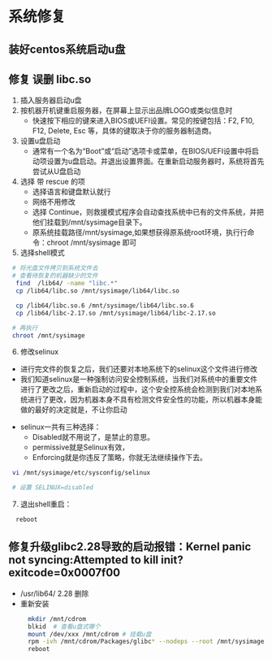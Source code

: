 # 系统修复

## 装好centos系统启动u盘

## 修复 误删 libc.so
1. 插入服务器启动u盘
2. 按机器开机键重启服务器，在屏幕上显示出品牌LOGO或类似信息时
   - 快速按下相应的键来进入BIOS或UEFI设置。常见的按键包括：F2, F10, F12, Delete, Esc 等，具体的键取决于你的服务器制造商。
3. 设置u盘启动
   - 通常有一个名为“Boot”或“启动”选项卡或菜单，在BIOS/UEFI设置中将启动项设置为u盘启动。并退出设置界面。在重新启动服务器时，系统将首先尝试从U盘启动
4. 选择 带 rescue 的项
   - 选择语言和键盘默认就行
   - 网络不用修改
   - 选择 Continue，则救援模式程序会自动查找系统中已有的文件系统，并把他们挂载到/mnt/sysimage目录下。
   - 原系统挂载路径/mnt/sysimage,如果想获得原系统root环境，执行行命令：chroot /mnt/sysimage 即可
5. 选择shell模式
  ```bash
   # 将光盘文件拷贝到系统文件去
   # 查看待恢复的机器缺少的文件
    find  /lib64/ -name "libc.*"
    cp /lib64/libc.so /mnt/sysimage/lib64/libc.so

    cp /lib64/libc.so.6 /mnt/sysimage/lib64/libc.so.6
    cp /lib64/libc-2.17.so /mnt/sysimage/lib64/libc-2.17.so

   # 再执行
   chroot /mnt/sysimage

  ```
6. 修改selinux
  - 进行完文件的恢复之后，我们还要对本地系统下的selinux这个文件进行修改
  - 我们知道selinux是一种强制访问安全控制系统，当我们对系统中的重要文件进行了更改之后，重新启动的过程中，这个安全控系统会检测到我们对本地系统进行了更改，因为机器本身不具有检测文件安全性的功能，所以机器本身能做的最好的决定就是，不让你启动
  + selinux一共有三种选择：
    - Disabled就不用说了，是禁止的意思。
    - permissive就是Selinux有效，
    - Enforcing就是你违反了策略，你就无法继续操作下去。
  ```bash
   vi /mnt/sysimage/etc/sysconfig/selinux

   # 设置 SELINUX=disabled
  ```
7. 退出shell重启：
  ```bash
    reboot
  ```
  
  
## 修复升级glibc2.28导致的启动报错：Kernel panic not syncing:Attempted to kill init? exitcode=0x0007f00
* /usr/lib64/ 2.28 删除
* 重新安装
  ```bash
    mkdir /mnt/cdrom
    blkid  # 查看u盘式哪个
    mount /dev/xxx /mnt/cdrom # 挂载u盘
    rpm -ivh /mnt/cdrom/Packages/glibc* --nodeps --root /mnt/sysimage --force 
    reboot
  ```




